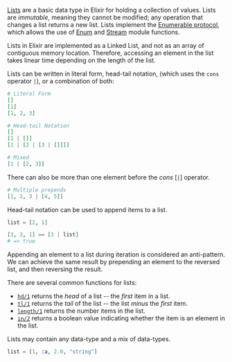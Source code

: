 [Lists][list] are a basic data type in Elixir for holding a collection of values. Lists are _immutable_, meaning they cannot be modified; any operation that changes a list returns a new list. Lists implement the [Enumerable protocol][enum-protocol], which allows the use of [Enum][enum] and [Stream][stream] module functions.

Lists in Elixir are implemented as a Linked List, and not as an array of contiguous memory location. Therefore, accessing an element in the list takes linear time depending on the length of the list.

Lists can be written in literal form, head-tail notation, (which uses the `cons` operator `|`), or a combination of both:

```elixir
# Literal Form
[]
[1]
[1, 2, 3]

# Head-tail Notation
[]
[1 | []]
[1 | [2 | [3 | []]]]

# Mixed
[1 | [2, 3]]
```

There can also be more than one element before the _cons_ [`|`] operator.

```elixir
# Multiple prepends
[1, 2, 3 | [4, 5]]
```

Head-tail notation can be used to append items to a list.

```elixir
list = [2, 1]

[3, 2, 1] == [3 | list]
# => true
```

Appending an element to a list during iteration is considered an anti-pattern. We can achieve the same result by prepending an element to the reversed list, and then reversing the result.

There are several common functions for lists:

- [`hd/1`][hd] returns the _head_ of a list -- the _first_ item in a list.
- [`tl/1`][tl] returns the _tail_ of the list -- the list _minus_ the _first_ item.
- [`length/1`][length] returns the number items in the list.
- [`in/2`][in] returns a boolean value indicating whether the item is an element in the list.

Lists may contain any data-type and a mix of data-types.

```elixir
list = [1, :a, 2.0, "string"]
```

[enum]: https://hexdocs.pm/elixir/Enum.html
[enum-protocol]: https://hexdocs.pm/elixir/Enumerable.html
[hd]: https://hexdocs.pm/elixir/Kernel.html#hd/1
[in]: https://hexdocs.pm/elixir/Kernel.html#in/2
[length]: https://hexdocs.pm/elixir/Kernel.html#length/1
[list]: https://hexdocs.pm/elixir/List.html
[stream]: https://hexdocs.pm/elixir/Stream.html
[tl]: https://hexdocs.pm/elixir/Kernel.html#tl/1
